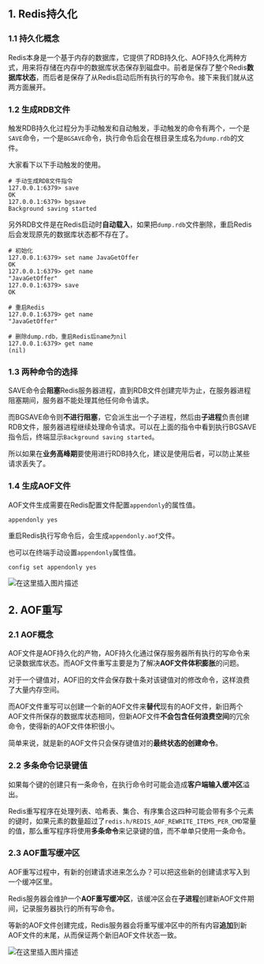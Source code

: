 ## 1. Redis持久化

### 1.1 持久化概念

Redis本身是一个基于内存的数据库，它提供了RDB持久化、AOF持久化两种方式，用来将存储在内存中的数据库状态保存到磁盘中。前者是保存了整个Redis**数据库状态**，而后者是保存了从Redis启动后所有执行的写命令。接下来我们就从这两方面展开。

### 1.2 生成RDB文件

触发RDB持久化过程分为手动触发和自动触发，手动触发的命令有两个，一个是`SAVE`命令，一个是`BGSAVE`命令，执行命令后会在根目录生成名为`dump.rdb`的文件。

大家看下以下手动触发的使用。

```shell
# 手动生成RDB文件指令
127.0.0.1:6379> save
OK
127.0.0.1:6379> bgsave
Background saving started
```

另外RDB文件是在Redis启动时**自动载入**，如果把`dump.rdb`文件删除，重启Redis后会发现原先的数据库状态都不存在了。

```shell
# 初始化
127.0.0.1:6379> set name JavaGetOffer
OK
127.0.0.1:6379> get name
"JavaGetOffer"
127.0.0.1:6379> save
OK

# 重启Redis
127.0.0.1:6379> get name
"JavaGetOffer"

# 删除dump.rdb，重启Redis后name为nil
127.0.0.1:6379> get name
(nil)
```


### 1.3 两种命令的选择

SAVE命令会**阻塞**Redis服务器进程，直到RDB文件创建完毕为止，在服务器进程阻塞期间，服务器不能处理其他任何命令请求。

而BGSAVE命令则**不进行阻塞**，它会派生出一个子进程，然后由**子进程**负责创建RDB文件，服务器进程继续处理命令请求。可以在上面的指令中看到执行BGSAVE指令后，终端显示`Background saving started`。

所以如果在**业务高峰期**要使用进行RDB持久化，建议是使用后者，可以防止某些请求丢失了。

### 1.4 生成AOF文件

AOF文件生成需要在Redis配置文件配置`appendonly`的属性值。

```shell
appendonly yes
```

重启Redis执行写命令后，会生成`appendonly.aof`文件。

也可以在终端手动设置`appendonly`属性值。

```shell
config set appendonly yes
```

![在这里插入图片描述](https://img-blog.csdnimg.cn/direct/274cc76129a0490ab46f0a662a1b0b1e.png#pic_center)

## 2. AOF重写

### 2.1 AOF概念

AOF文件是AOF持久化的产物，AOF持久化通过保存服务器所有执行的写命令来记录数据库状态。而AOF文件重写主要是为了解决**AOF文件体积膨胀**的问题。

对于一个键值对，AOF旧的文件会保存数十条对该键值对的修改命令，这样浪费了大量内存空间。

而AOF文件重写可以创建一个新的AOF文件来**替代**现有的AOF文件，新旧两个AOF文件所保存的数据库状态相同，但新AOF文件**不会包含任何浪费空间**的冗余命令，使得新的AOF文件体积很小。

简单来说，就是新的AOF文件只会保存键值对的**最终状态的创建命令**。

### 2.2 多条命令记录键值

如果每个键的创建只有一条命令，在执行命令时可能会造成**客户端输入缓冲区**溢出。

Redis重写程序在处理列表、哈希表、集合、有序集合这四种可能会带有多个元素的键时，如果元素的数量超过了`redis.h/REDIS_AOF_REWRITE_ITEMS_PER_CMD`常量的值，那么重写程序将使用**多条命令**来记录键的值，而不单单只使用一条命令。

### 2.3 AOF重写缓冲区

AOF重写过程中，有新的创建请求进来怎么办？可以把这些新的创建请求写入到一个缓冲区里。

Redis服务器会维护一个**AOF重写缓冲区**，该缓冲区会在**子进程**创建新AOF文件期间，记录服务器执行的所有写命令。

等新的AOF文件创建完成，Redis服务器会将重写缓冲区中的所有内容**追加**到新AOF文件的末尾，从而保证两个新旧AOF文件状态一致。

![在这里插入图片描述](https://img-blog.csdnimg.cn/direct/eaf7036c67d7465f8600465e164da251.png#pic_center)
